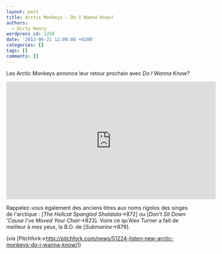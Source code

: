```yaml
---
layout: post
title: Arctic Monkeys - Do I Wanna Know?
authors:
  - Dirty Henry
wordpress_id: 1250
date: '2013-06-21 12:00:00 +0200'
categories: []
tags: []
comments: []
---
```

Les Arctic Monkeys annonce leur retour prochain avec *Do I Wanna Know?*

<iframe width="560" height="315" src="http://www.youtube.com/embed/bpOSxM0rNPM" frameborder="0" allowfullscreen></iframe>

Rappelez-vous également des anciens titres aux noms rigolos des singes de l'arctique : [*The Hellcat Spangled Shalalala*->872] ou [*Don’t Sit Down ‘Cause I’ve Moved Your Chair*->823]. Voire ce qu'Alex Turner a fait de meilleur à mes yeux, la B.O. de [*Submarine*->879].

(via [Pitchfork->http://pitchfork.com/news/51224-listen-new-arctic-monkeys-do-i-wanna-know/])
